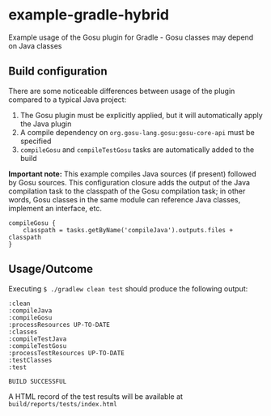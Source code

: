 # example-gradle-hybrid
Example usage of the Gosu plugin for Gradle - Gosu classes may depend on Java classes

## Build configuration
There are some noticeable differences between usage of the plugin compared to a typical Java project:
  1. The Gosu plugin must be explicitly applied, but it will automatically apply the Java plugin
  2. A compile dependency on `org.gosu-lang.gosu:gosu-core-api` must be specified
  3. `compileGosu` and `compileTestGosu` tasks are automatically added to the build

**Important note:** This example compiles Java sources (if present) followed by Gosu sources. This configuration closure adds the output of the Java compilation task to the classpath of the Gosu compilation task; in other words, Gosu classes in the same module can reference Java classes, implement an interface, etc.
```
compileGosu {
    classpath = tasks.getByName('compileJava').outputs.files + classpath
}
```

## Usage/Outcome
Executing `$ ./gradlew clean test` should produce the following output:
```
:clean
:compileJava
:compileGosu
:processResources UP-TO-DATE
:classes
:compileTestJava
:compileTestGosu
:processTestResources UP-TO-DATE
:testClasses
:test

BUILD SUCCESSFUL

```

A HTML record of the test results will be available at `build/reports/tests/index.html`
